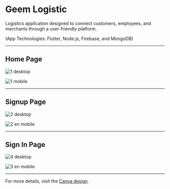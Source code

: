 # Geem Logistic

Logistics application designed to connect customers, employees, and merchants through a user-friendly platform.

(App Technologies: Flutter, Node.js, Firebase, and MongoDB)

---

## Home Page

![1 desktop](https://github.com/TaimaHamadneh/Geem-Logistic-/assets/98472054/523bf09a-b25a-4e24-a37d-eef95ad0d4a2)

![1 mobile](https://github.com/TaimaHamadneh/Geem-Logistic-/assets/98472054/bdc334b3-2341-44d6-813b-6d9cc6b05371)

---

## Signup Page

![2 desktop](https://github.com/TaimaHamadneh/Geem-Logistic-/assets/98472054/03232653-9857-432f-bced-1e8b60b577ea)

![2 en mobile](https://github.com/TaimaHamadneh/Geem-Logistic-/assets/98472054/827d44d9-662d-4ae4-a3c7-3f22fefe70d6)

---

## Sign In Page

![4 desktop](https://github.com/TaimaHamadneh/Geem-Logistic-/assets/98472054/ad9af9d3-cc84-4093-ba78-b7ff93f34f98)

![3 en mobile](https://github.com/TaimaHamadneh/Geem-Logistic-/assets/98472054/3f29b837-9137-431e-b006-c3797d6d4d61)

---

For more details, visit the [Canva design](https://www.canva.com/design/DAGGEoJXcks/JCxo6AS43czIDnMBNGMM6Q/edit?utm_content=DAGGEoJXcks&utm_campaign=designshare&utm_medium=link2&utm_source=sharebutton).
